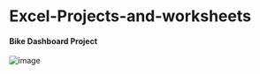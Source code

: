 # Excel-Projects-and-worksheets

#### Bike Dashboard Project
![image](https://github.com/rishabhkrr/Excel-Projects-and-worksheets/assets/64364798/26eaccd5-b2af-47f8-8900-202390a59e2e)

